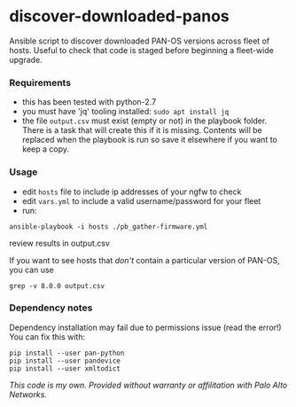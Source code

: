 # discover-downloaded-panos
Ansible script to discover downloaded PAN-OS versions across fleet of hosts. Useful to check that code is staged before beginning a fleet-wide upgrade.

### Requirements
* this has been tested with python-2.7
* you must have 'jq' tooling installed: `sudo apt install jq`
* the file `output.csv` must exist (empty or not) in the playbook folder. There is a task that will create this if it is missing. Contents will be replaced when the playbook is run so save it elsewhere if you want to keep a copy.

### Usage
* edit `hosts` file to include ip addresses of your ngfw to check
* edit `vars.yml` to include a valid username/password for your fleet
* run: 
``` 
ansible-playbook -i hosts ./pb_gather-firmware.yml
```
review results in output.csv

If you want to see hosts that _don't_ contain a particular version of PAN-OS, you can use
``` 
grep -v 8.0.0 output.csv
```

### Dependency notes
Dependency installation may fail due to permissions issue (read the error!)
You can fix this with:
```
pip install --user pan-python
pip install --user pandevice
pip install --user xmltodict
```

_This code is my own. Provided without warranty or affilitation with Palo Alto Networks._
